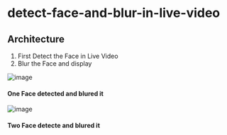 # detect-face-and-blur-in-live-video

## Architecture

1. First Detect the Face in Live Video
2. Blur the Face and display

![image](https://user-images.githubusercontent.com/69861558/147645341-1ba10e6b-8fdb-4593-bd39-c102d7821bd3.png)
#### One Face detected and blured it

![image](https://user-images.githubusercontent.com/69861558/147645486-77ec3f1d-3d23-408e-976a-14a6672d51dd.png)

#### Two Face detecte and blured it
